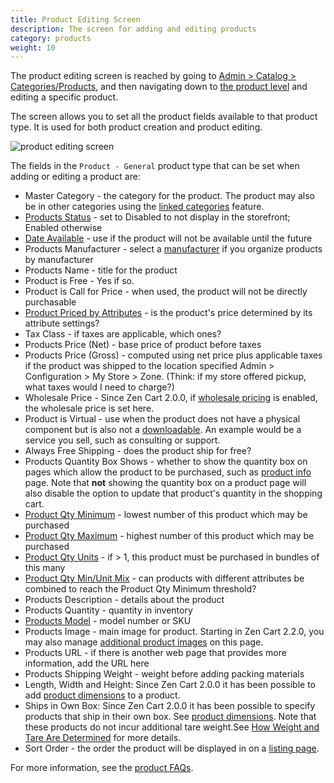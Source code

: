 ```yaml
---
title: Product Editing Screen
description: The screen for adding and editing products 
category: products
weight: 10
---
```


The product editing screen is reached by going to [Admin > Catalog > Categories/Products](/user/admin_pages/catalog/categories/), and then navigating down to [the product level](/user/admin_pages/catalog/categories_products/) and editing a specific product. 

The screen allows you to set all the product fields available to 
that product type.  It is used for both product creation and product editing.

![product editing screen](/images/product_edit.png)

The fields in the `Product - General` product type that can be set 
when adding or editing a product are: 

- Master Category - the category for the product. The product may also be in other categories using the [linked categories](/user/products/linked_product/) feature. 
- [Products Status](/user/products/products_status/) - set to Disabled to not display in the storefront; Enabled otherwise
- [Date Available](/user/products/upcoming_products/) - use if the product will not be available until the future
- Products Manufacturer - select a [manufacturer](/user/admin_pages/catalog/manufacturers/) if you organize products by manufacturer
- Products Name - title for the product 
- Product is Free - Yes if so. 
- Product is Call for Price - when used, the product will not be directly purchasable
- [Product Priced by Attributes](/user/products/attribute_pricing/) - is the product's price determined by its attribute settings?  
- Tax Class - if taxes are applicable, which ones? 
- Products Price (Net) - base price of product before taxes 
- Products Price (Gross) - computed using net price plus applicable taxes if the product was shipped to the location specified Admin > Configuration > My Store > Zone.  (Think: if my store offered pickup, what taxes would I need to charge?)
- Wholesale Price - Since Zen Cart 2.0.0, if [wholesale pricing](/user/products/wholesale_pricing) is enabled, the wholesale price is set here. 
- Product is Virtual - use when the product does not have a physical component but is also not a [downloadable](/user/products/downloadable/).  An example would be a service you sell, such as consulting or support.
- Always Free Shipping - does the product ship for free? 
- Products Quantity Box Shows - whether to show the quantity box on pages which allow the product to be purchased, such as [product info](/user/products/product_info) page. Note that **not** showing the quantity box on a product page will also disable the option to update that product's quantity in the shopping cart.  
- [Product Qty Minimum](/user/products/product_units/) - lowest number of this product which may be purchased 
- [Product Qty Maximum](/user/products/product_units/) - highest number of this product which may be purchased 
- [Product Qty Units](/user/products/product_units/) - if > 1, this product must be purchased in bundles of this many 
- [Product Qty Min/Unit Mix](/user/products/mixed_on/) - can products with different attributes be combined to reach the Product Qty Minimum threshold? 
- Products Description - details about the product 
- Products Quantity - quantity in inventory 
- [Products Model](/user/products/product_model/) - model number or SKU 
- Products Image - main image for product.  Starting in Zen Cart 2.2.0, you may also manage [additional product images](/user/images/additional_images_database) on this page. 
- Products URL - if there is another web page that provides more information, add the URL here 
- Products Shipping Weight - weight before adding packing materials 
- Length, Width and Height: Since Zen Cart 2.0.0 it has been possible to add [product dimensions](/user/shipping/shipping_dimensions/) to a product.
- Ships in Own Box: Since Zen Cart 2.0.0 it has been possible to specify products that ship in their own box.  See [product dimensions](/user/shipping/shipping_dimensions/).  Note that these products do not incur additional tare weight.See [How Weight and Tare Are Determined](/user/shipping/shipping_calculations/) for more details. 
- Sort Order - the order the product will be displayed in on a [listing page](/user/products/product_listing/). 

For more information, see the [product FAQs](/user/products/). 


